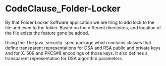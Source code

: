# CodeClause_Folder-Locker

By that Folder Locker Software application we are tring to add lock to the file and even to the folder.
Based on the different directoires, and location of the file exists the feature gone be added.

Using the The java. security. spec package which contains classes that define transparent representations for 
DSA and RSA public and private keys and for X. 509 and PKCS#8 encodings of those keys. It also defines a 
transparent representation for DSA algorithm parameters.
